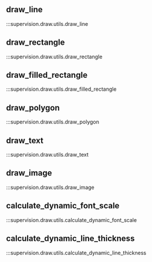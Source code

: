 ## draw_line

:::supervision.draw.utils.draw_line

## draw_rectangle

:::supervision.draw.utils.draw_rectangle

## draw_filled_rectangle

:::supervision.draw.utils.draw_filled_rectangle

## draw_polygon

:::supervision.draw.utils.draw_polygon

## draw_text

:::supervision.draw.utils.draw_text

## draw_image

:::supervision.draw.utils.draw_image

## calculate_dynamic_font_scale

:::supervision.draw.utils.calculate_dynamic_font_scale

## calculate_dynamic_line_thickness

:::supervision.draw.utils.calculate_dynamic_line_thickness
